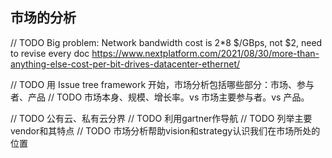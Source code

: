 ## 市场的分析

// TODO Big problem: Network bandwidth cost is 2*8 $/GBps, not $2, need to revise every doc
https://www.nextplatform.com/2021/08/30/more-than-anything-else-cost-per-bit-drives-datacenter-ethernet/


// TODO 用 Issue tree framework 开始，市场分析包括哪些部分：市场、参与者、产品
// TODO 市场本身、规模、增长率。vs 市场主要参与者。vs 产品。

// TODO 公有云、私有云分界
// TODO 利用gartner作导航
// TODO 列举主要vendor和其特点
// TODO 市场分析帮助vision和strategy认识我们在市场所处的位置

